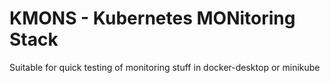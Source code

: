 # KMONS - Kubernetes MONitoring Stack

Suitable for quick testing of monitoring stuff in docker-desktop or minikube
